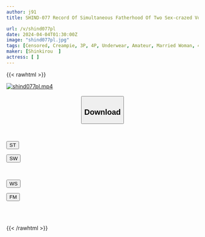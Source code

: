 ```yaml
---
author: j91
title: SHIND-077 Record Of Simultaneous Fatherhood Of Two Sex-crazed Voyeurs | 25 And 26

url: /v/shind077pl
date: 2024-04-04T01:30:00Z
image: "shind077pl.jpg"
tags: [Censored, Creampie, 3P, 4P, Underwear, Amateur, Married Woman, 4HR+	]
maker: [Shinkirou  ]
actress: [ ]
---
```



{{< rawhtml >}}

<div class="video" data-videoid="OJq8KkDkBYiZdW8">
    <a href="javascript:;">
        <img src="/v/shind077pl/shind077pl.jpg" width="WIDTH" height="HEIGHT" alt="shind077pl.mp4" loading="lazy">
    </a>
</div>

<script type="text/javascript" src="https://j91.asia/asset/on-demand-st.js"></script>

<br>
  <link rel="stylesheet" href="https://j91.asia/asset/bs5.css">
  
  <center>
  <button class="btn btn-primary" type="button" data-bs-toggle="collapse" data-bs-target=".multi-collapse" aria-expanded="false" aria-controls="multiCollapseExample1 multiCollapseExample2"><h2>Download</h2></button></center>
</p>
<div class="row">
  <div class="col">
    <div class="collapse multi-collapse" id="multiCollapseExample1">
      <div class="card card-body">
	      	      <br>
<div class="buttons">  
<p><a href="https://streamtape.to/v/OJq8KkDkBYiZdW8" target="_blank"><button class="btn-hover color-3"><i class="fa fa-download"></i> ST</button></a></p>
<p><a href="https://asnwish.com/olm7073ovvck" target="_blank"><button class="btn-hover color-2"><i class="fa fa-download"></i> SW</button></a></p></div>
    </div>
  </div>
</div>
  <div class="col">
    <div class="collapse multi-collapse" id="multiCollapseExample2">
      <div class="card card-body">
	      <br>
<div class="buttons">
<p><a href="https://wolfstream.tv/qc4g09rih85m"><button class="btn-hover color-9"><i class="fa fa-download"></i> WS</button></a></p>
<p><a href="https://filemoon.sx/d/vgquhplfc7q9"><button class="btn-hover color-8"><i class="fa fa-download"></i> FM</button></a></p></div>
<br><br>
      </div>
    </div>
  </div>
</div>

{{< /rawhtml >}}